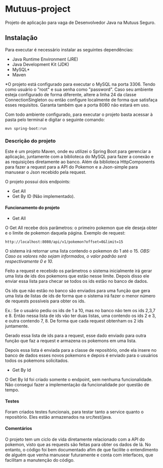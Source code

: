 # Mutuus-project
Projeto de aplicação para vaga de Desenvolvedor Java na Mutuus Seguro.


## Instalação
Para executar é necessário instalar as seguintes dependências:

* Java Runtime Environment (JRE) 
* Java Development Kit (JDK) 
* MySQL* 
* Maven

*O projeto está configurado para executar o MySQL na porta 3306. Tendo como usuário o "root" e sua senha como "password". Caso seu ambiente esteja configurado de forma diferente, altere a linha 24 da classe ConnectionSingleton ou então configure localmente de forma que satisfaça esses requisitos. Garanta também que a porta 8080 não estará em uso.

Com todo ambiente configurado, para executar o projeto basta acessar à pasta pelo terminal e digitar o seguinte comando:


``` 
mvn spring-boot:run
```

### Descrição do projeto

Este é um projeto Maven, onde eu utilizei o Spring Boot para gerenciar a aplicação, juntamente com a biblioteca do MySQL para fazer a conexão e as requisições diretamente ao banco. Além da biblioteca HttpComponents para fazer a request para a API do Pokemon e a Json-simple para manusear o Json recebido pela request.

O projeto possui dois endpoints:

* Get All
* Get By ID (Não implementado).

#### Funcionamento do projeto

* Get All

O Get All recebe dois parâmetros: o primeiro pokemon que ele deseja obter e o limite de pokemon daquela página. 
Exemplo de request: 

``` 
http://localhost:8080/api/v1/pokemon?offset=0&limit=15
```
O sistema irá retornar uma lista contendo o pokemon do 1 até o 15. *OBS: Caso os valores não sejam informados, o valor padrão será respectivamente 0 e 10.*

Feito a request e recebido os parâmetros o sistema inicialmente irá gerar uma lista de ids dos pokemons que estão nesse limite. Depois disso ele enviar essa lista para checar se todos os ids estão no banco de dados.

Os ids que não estão no banco são enviados para uma função que gera uma lista de listas  de ids de forma que o sistema irá fazer o menor número de requests possíveis para obter os ids.

Ex.: Se o usuário pediu os ids de 1 a 10, mas no banco não tem os ids 2,3,7 e 8. Então nessa lista de ids vão ter duas listas, uma contendo os ids 2 e 3, e outra contendo 7, 8. De forma que cada request obtenham os 2 ids juntamente.
 
Gerado essa lista de ids para a request, esse dado enviado para outra função que faz a request e armazena os pokemons em uma lista.

Depois essa lista é enviada para a classe de repositório, onde ela insere no banco de dados esses novos pokemons e depois é enviado para o usuários todos os pokemons solicitados. 

* Get By Id 

O Get By Id foi criado somente o endpoint, sem nenhuma funcionalidade. Não consegui fazer a implementação da funcionalidade por questão de tempo.

#### Testes

Foram criados testes funcionais, para testar tanto a service quanto o repositório. Eles estão armazenados na src/test/java.

#### Comentários

O projeto tem um ciclo de vida diretamente relacionado com a API do pokemon, visto que as requests são feitas para obter os dados de lá. 
No entanto, o código foi bem documentado afim de que facilite o entendimento de alguém que venha manusear futuramente e conta com interfaces, que facilitam a manutenção do código.